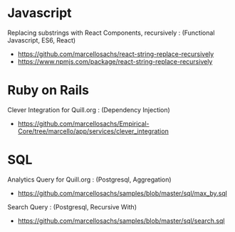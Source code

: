 # Javascript

Replacing substrings with React Components, recursively : (Functional Javascript, ES6, React)
* https://github.com/marcellosachs/react-string-replace-recursively
* https://www.npmjs.com/package/react-string-replace-recursively

# Ruby on Rails

Clever Integration for Quill.org : (Dependency Injection)
* https://github.com/marcellosachs/Empirical-Core/tree/marcello/app/services/clever_integration

# SQL

Analytics Query for Quill.org : (Postgresql, Aggregation)
* https://github.com/marcellosachs/samples/blob/master/sql/max_by.sql

Search Query : (Postgresql, Recursive With)
* https://github.com/marcellosachs/samples/blob/master/sql/search.sql
